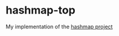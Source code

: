 # hashmap-top

My implementation of the [hashmap project](https://www.theodinproject.com/lessons/javascript-hashmap)
